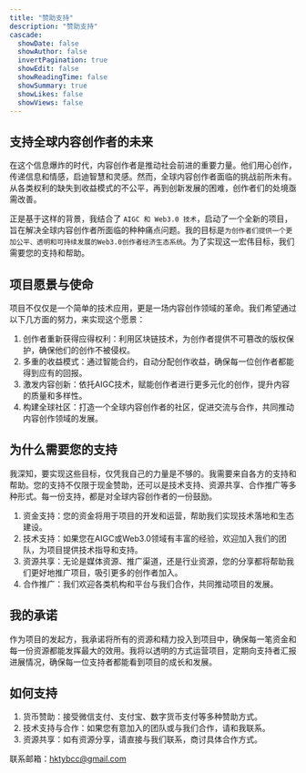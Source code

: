 ```yaml
---
title: "赞助支持"
description: "赞助支持"
cascade:
  showDate: false
  showAuthor: false
  invertPagination: true
  showEdit: false
  showReadingTime: false
  showSummary: true
  showLikes: false
  showViews: false
---
```


## 支持全球内容创作者的未来

在这个信息爆炸的时代，内容创作者是推动社会前进的重要力量。他们用心创作，传递信息和情感，启迪智慧和灵感。然而，全球内容创作者面临的挑战前所未有。从各类权利的缺失到收益模式的不公平，再到创新发展的困难，创作者们的处境亟需改善。

正是基于这样的背景，我结合了 ```AIGC 和 Web3.0 技术```，启动了一个全新的项目，旨在解决全球内容创作者所面临的种种痛点问题。我的目标是```为创作者们提供一个更加公平、透明和可持续发展的Web3.0创作者经济生态系统```。为了实现这一宏伟目标，我们需要您的支持和帮助。

## 项目愿景与使命

项目不仅仅是一个简单的技术应用，更是一场内容创作领域的革命。我们希望通过以下几方面的努力，来实现这个愿景：

1. 创作者重新获得应得权利：利用区块链技术，为创作者提供不可篡改的版权保护，确保他们的创作不被侵权。
2. 多重的收益模式：通过智能合约，自动分配创作收益，确保每一位创作者都能得到应有的回报。
3. 激发内容创新：依托AIGC技术，赋能创作者进行更多元化的创作，提升内容的质量和多样性。
4. 构建全球社区：打造一个全球内容创作者的社区，促进交流与合作，共同推动内容创作领域的发展。

## 为什么需要您的支持
我深知，要实现这些目标，仅凭我自己的力量是不够的。我需要来自各方的支持和帮助。您的支持不仅限于现金赞助，还可以是技术支持、资源共享、合作推广等多种形式。每一份支持，都是对全球内容创作者的一份鼓励。

1. 资金支持：您的资金将用于项目的开发和运营，帮助我们实现技术落地和生态建设。
2. 技术支持：如果您在AIGC或Web3.0领域有丰富的经验，欢迎加入我们的团队，为项目提供技术指导和支持。
3. 资源共享：无论是媒体资源、推广渠道，还是行业资源，您的分享都将帮助我们更好地推广项目，吸引更多的创作者加入。
4. 合作推广：我们欢迎各类机构和平台与我们合作，共同推动项目的发展。

## 我的承诺
作为项目的发起方，我承诺将所有的资源和精力投入到项目中，确保每一笔资金和每一份资源都能发挥最大的效用。我将以透明的方式运营项目，定期向支持者汇报进展情况，确保每一位支持者都能看到项目的成长和发展。

## 如何支持

1. 货币赞助：接受微信支付、支付宝、数字货币支付等多种赞助方式。
2. 技术支持与合作：如果您有意加入的团队或与我们合作，请和我联系。
3. 资源共享：如有资源分享，请直接与我们联系，商讨具体合作方式。

联系邮箱：[hktybcc@gmail.com](mailto:hktybcc@gmail.com)